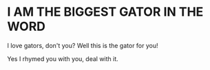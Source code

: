 # I AM THE BIGGEST GATOR IN THE WORD

I love gators, don't you? Well this is the gator for you!

Yes I rhymed you with you, deal with it.
